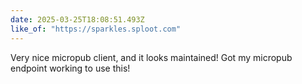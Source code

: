 ```yaml
---
date: 2025-03-25T18:08:51.493Z
like_of: "https://sparkles.sploot.com"
---
```


Very nice micropub client, and it looks maintained! Got my micropub endpoint working to use this!
